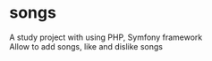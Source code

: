 # songs
A study project with using PHP, Symfony framework  
Allow to add songs, like and dislike songs
